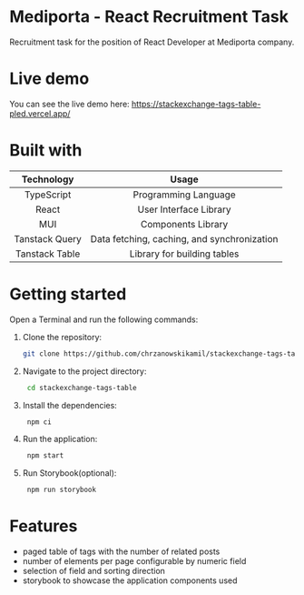 # Mediporta - React Recruitment Task

Recruitment task for the position of React Developer at Mediporta company.

# Live demo

You can see the live demo here: https://stackexchange-tags-table-pled.vercel.app/

# Built with

|       Technology          |              Usage                                       | 
| :-----------------------: | :------------------------------------------------------: |
|         TypeScript        |              Programming Language                        |
|           React           |              User Interface Library                      | 
|            MUI            |              Components Library                          |
|       Tanstack Query      |       Data fetching, caching, and synchronization        |
|       Tanstack Table      |              Library for building tables                 |

# Getting started
Open a Terminal and run the following commands:

1. Clone the repository:
   ```sh
   git clone https://github.com/chrzanowskikamil/stackexchange-tags-table.git
   ```
2. Navigate to the project directory:
   ```sh
    cd stackexchange-tags-table
   ```
3. Install the dependencies:
   ```sh
    npm ci
    ```
4. Run the application:
   ```sh
    npm start
    ```
5. Run Storybook(optional):
    ```sh
     npm run storybook
     ```
     
# Features

- paged table of tags with the number of related posts
- number of elements per page configurable by numeric field 
- selection of field and sorting direction 
- storybook to showcase the application components used
